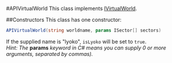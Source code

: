 #APIVirtualWorld
This class implements [IVirtualWorld](./Interfaces/IVirtualWorld.md).<br>

##Constructors
This class has one constructor:
```csharp
APIVirtualWorld(string worldname, params ISector[] sectors)
```
If the supplied name is "lyoko", `isLyoko` will be set to ``true``.<br>
*Hint: The* **params** *keyword in C# means you can supply 0 or more arguments, separated by commas).*
